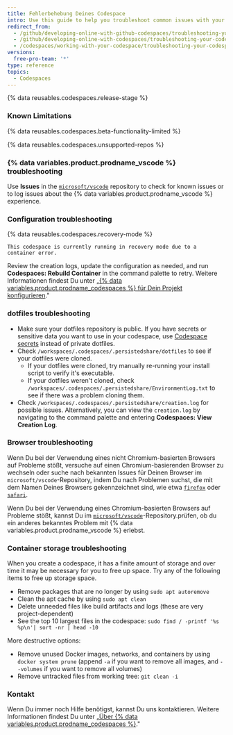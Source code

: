 ```yaml
---
title: Fehlerbehebung Deines Codespace
intro: Use this guide to help you troubleshoot common issues with your codespace.
redirect_from:
  - /github/developing-online-with-github-codespaces/troubleshooting-your-codespace
  - /github/developing-online-with-codespaces/troubleshooting-your-codespace
  - /codespaces/working-with-your-codespace/troubleshooting-your-codespace
versions:
  free-pro-team: '*'
type: reference
topics:
  - Codespaces
---
```


{% data reusables.codespaces.release-stage %}

### Known Limitations

{% data reusables.codespaces.beta-functionality-limited %}

{% data reusables.codespaces.unsupported-repos %}

### {% data variables.product.prodname_vscode %} troubleshooting

Use **Issues** in the [`microsoft/vscode`](https://github.com/microsoft/vscode/issues) repository to check for known issues or to log issues about the {% data variables.product.prodname_vscode %} experience.


### Configuration troubleshooting

{% data reusables.codespaces.recovery-mode %}

```
This codespace is currently running in recovery mode due to a container error.
```

Review the creation logs, update the configuration as needed, and run **Codespaces: Rebuild Container** in the command palette to retry. Weitere Informationen findest Du unter „[{% data variables.product.prodname_codespaces %} für Dein Projekt konfigurieren](/github/developing-online-with-codespaces/configuring-codespaces-for-your-project#apply-changes-to-your-configuration)."

### dotfiles troubleshooting

- Make sure your dotfiles repository is public. If you have secrets or sensitive data you want to use in your codespace, use [Codespace secrets](/codespaces/managing-your-codespaces/managing-encrypted-secrets-for-your-codespaces) instead of private dotfiles.
- Check `/workspaces/.codespaces/.persistedshare/dotfiles` to see if your dotfiles were cloned.
  - If your dotfiles were cloned, try manually re-running your install script to verify it's executable.
  - If your dotfiles weren't cloned, check `/workspaces/.codespaces/.persistedshare/EnvironmentLog.txt` to see if there was a problem cloning them.
- Check `/workspaces/.codespaces/.persistedshare/creation.log` for possible issues. Alternatively, you can view the `creation.log` by navigating to the command palette and entering **Codespaces: View Creation Log**.


### Browser troubleshooting

Wenn Du bei der Verwendung eines nicht Chromium-basierten Browsers auf Probleme stößt, versuche auf einen Chromium-basierenden Browser zu wechseln oder suche nach bekannten Issues für Deinen Browser im `microsoft/vscode`-Repository, indem Du nach Problemen suchst, die mit dem Namen Deines Browsers gekennzeichnet sind, wie etwa [`firefox`](https://github.com/microsoft/vscode/issues?q=is%3Aissue+is%3Aopen+label%3Afirefox) oder [`safari`](https://github.com/Microsoft/vscode/issues?q=is%3Aopen+is%3Aissue+label%3Asafari).

Wenn Du bei der Verwendung eines Chromium-basierten Browsers auf Probleme stößt, kannst Du im [`microsoft/vscode`](https://github.com/microsoft/vscode/issues)-Repository.prüfen, ob du ein anderes bekanntes Problem mit {% data variables.product.prodname_vscode %} erlebst.

### Container storage troubleshooting

When you create a codespace, it has a finite amount of storage and over time it may be necessary for you to free up space. Try any of the following items to free up storage space.

- Remove packages that are no longer by using `sudo apt autoremove`
- Clean the apt cache by using `sudo apt clean`
- Delete unneeded files like build artifacts and logs (these are very project-dependent)
- See the top 10 largest files in the codespace: `sudo find / -printf '%s %p\n'| sort -nr | head -10`

More destructive options:
- Remove unused Docker images, networks, and containers by using `docker system prune` (append `-a` if you want to remove all images, and `--volumes` if you want to remove all volumes)
- Remove untracked files from working tree: `git clean -i`

### Kontakt

Wenn Du immer noch Hilfe benötigst, kannst Du uns kontaktieren. Weitere Informationen findest Du unter „[Über {% data variables.product.prodname_codespaces %}](/github/developing-online-with-codespaces/about-codespaces#contacting-us-about-codespaces)."
